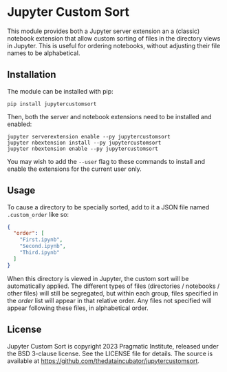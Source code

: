 # Jupyter Custom Sort

This module provides both a Jupyter server extension an a (classic) notebook extension that allow custom sorting of files in the directory views in Jupyter.  This is useful for ordering notebooks, without adjusting their file names to be alphabetical.

## Installation

The module can be installed with pip:
```
pip install jupytercustomsort
```

Then, both the server and notebook extensions need to be installed and enabled:
```
jupyter serverextension enable --py jupytercustomsort
jupyter nbextension install --py jupytercustomsort
jupyter nbextension enable --py jupytercustomsort
```
You may wish to add the `--user` flag to these commands to install and enable the extensions for the current user only.

## Usage

To cause a directory to be specially sorted, add to it a JSON file named `.custom_order` like so:
```json
{
  "order": [
    "First.ipynb",
    "Second.ipynb",
    "Third.ipynb"
  ]
}
```

When this directory is viewed in Jupyter, the custom sort will be automatically applied.  The different types of files (directories / notebooks / other files) will still be segregated, but within each group, files specified in the _order_ list will appear in that relative order.  Any files not specified will appear following these files, in alphabetical order.

## License

Jupyter Custom Sort is copyright 2023 Pragmatic Institute, released under the BSD 3-clause license.  See the LICENSE file for details.  The source is available at https://github.com/thedataincubator/jupytercustomsort.
